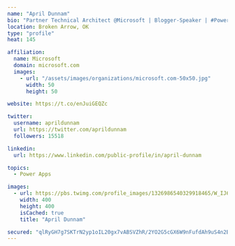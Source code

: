 ```yaml
---
name: "April Dunnam"
bio: "Partner Technical Architect @Microsoft | Blogger-Speaker | #PowerApps, #PowerAutomate, #Office365, #SharePoint | #WIT | #Karaoke Queen"
location: Broken Arrow, OK
type: "profile"
heat: 145

affiliation:
  name: Microsoft
  domain: microsoft.com
  images:
    - url: "/assets/images/organizations/microsoft.com-50x50.jpg"
      width: 50
      height: 50

website: https://t.co/enJuiGEQZc

twitter:
  username: aprildunnam
  url: https://twitter.com/aprildunnam
  followers: 15518

linkedin:
  url: https://www.linkedin.com/public-profile/in/april-dunnam

topics:
  - Power Apps

images:
  - url: https://pbs.twimg.com/profile_images/1326986540329918465/W_IJ6Ih2_400x400.jpg
    width: 400
    height: 400
    isCached: true
    title: "April Dunnam"

secured: "qlRyGH7g7SKTrN2yp1oIL20gx7vABSVZhR/2YO2G5cGX6W9nFufdAh9uS4n2B0W4I5y/CPHMOHwUAlu4qAg0aAb4z7n+oqMhPTI/Xq+ngPz1xtf7QyEkkAGepGXdh8lv+dRQiYUa+W2c9dTpAfDxKHKBNIY/d8TGZlxvk5qFuIq+7z6xqrmjrfi8xc4P2cCCug8iNo5VAdCcwPIiXhUvmVviUVB6TAB746nkmxzgy6G1ENas7lLSnHf2degyE4wfVmu7j3aquG0LE76DIlnhnoE5akeRBsyzdtvT82p4g3qUrmhuPhtULtMBPtG1Xgl/yQa0yx7EW2f8HLWYhw6nRZ+TXCLAEze5nR2zHp+NVexyAftS4M0qu9yzgc4UNpwx4sr3L6kPqmPZICyWRWQe3aBNW1/xvdjs9slUFdq6tvM=;YMf++iCtfs4B6g38gvwZTg=="
---
```


